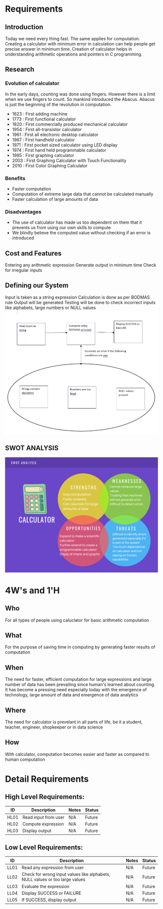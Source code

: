 # Requirements
## Introduction
  Today we need every thing fast. The same applies for computation. Creating a calculator with minimum error in calculation can help people get precise answer in minimum time.
  Creation of calculator helps in understanding arithmetic operations and pointers in C programming.
  
## Research
### Evolution of calculator
  In the early days, counting was done using fingers. However there is a limit when we use fingers to count. So mankind introduced the Abacus. Abacus is just the beginning of the   revolution in computation.
  * 1623 : First adding machine
  * 1773 : First functional calculator
  * 1820 : First commercially produced mechanical calculator
  * 1954 : First all-transistor calculator
  * 1961 : First all electronic desktop calculator
  * 1967 : First handheld calculator
  * 1971 : First pocket sized calculator using LED display
  * 1974 : First hand held programmable calculator
  * 1985 : First graphing calculator
  * 2003 : First Graphing Calculator with Touch Functionality
  * 2010 : First Color Graphing Calculator
  
### Benefits
  * Faster computation
  * Computation of extreme large data that cannot be calculated manually
  * Faster calculation of large amounts of data
  
### Disadvantages
  * The use of calculator has made us too dependent on them that it prevents us from using our own skills to compute
  * We blindly believe the computed value without checking if an error is introduced
 
## Cost and Features
  Entering any arithmetic expression
  Generate output in minimum time
  Check for irregular inputs
  
## Defining our System
  Input is taken as a string expression
  Calculation is done as per BODMAS rule
  Output will be generated
  Testing will be done to check incorrect inputs like alphabets, large numbers or NULL values
  ![Architecture](https://github.com/AnnaroseK/MiniProjectC/blob/main/1_Requirements/Architecture.PNG)
  
## SWOT ANALYSIS
  ![SWOT ANALYSIS](https://github.com/AnnaroseK/MiniProjectC/blob/main/1_Requirements/SWOT%20Analysis.png)
  
# 4W&#39;s and 1&#39;H

## Who
  For all types of people using caluclator for basic arithmetic computation

## What
  For the purpose of saving time in computing by generating faster results of computation
  
## When
  The need for faster, efficient computation for large expressions and large number of data has been prevailing since human's learned about counting. It has become a pressing     need especially today with the emergence of technology, large amount of data and emergence of data analytics
  
## Where
  The need for calculator is prevelant in all parts of life, be it a student, teacher, engineer, shopkeeper or in data science
  
## How
  With calculator, computation becomes easier and faster as compared to human computation
  
 # Detail Requirements
 
 ## High Level Requirements:
 | ID | Description | Notes | Status |
 | ----- | ----- | ----- | ----- |
 | HL01 | Read input from user | N/A | Future |
 | HL02 | Compute expression | N/A |Future |
 | HL03 | Display output | N/A |Future |
 
 ## Low Level Requirements:
 | ID | Description | Notes |Status |
 | ----- | ----- | ----- | ----- |
 | LL01 | Read any expression from user | N/A | Future |
 | LL02 | Check for wrong input values like alphabets, NULL values or too large values | N/A | Future |
 | LL03 | Evaluate the expression | N/A | Future |
 | LL04 | Display SUCCESS or FAILURE | N/A | Future |
 | LL05 |If SUCCESS, display output | N/A | Future |
